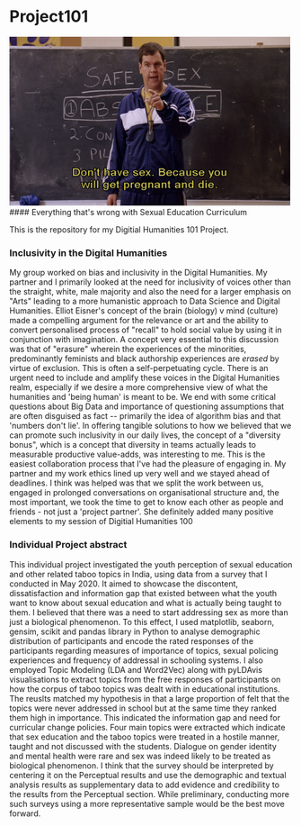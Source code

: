 # Project101
<img src="images/Cover.png" alt="Image" height="300" width="500" figcaption = "Everything wrong with Sex Education Curriculum">
#### Everything that's wrong with Sexual Education Curriculum

This is the repository for my Digitial Humanities 101 Project.

### Inclusivity in the Digital Humanities
My group worked on bias and inclusivity in the Digital Humanities. My partner and I primarily looked at the need for inclusivity of voices other than the straight, white, male majority and also the need for a larger emphasis on "Arts" leading to a more humanistic approach to Data Science and Digital Humanities. Elliot Eisner's concept of the brain (biology) v mind (culture) made a compelling argument for the relevance or art and the ability to convert personalised process of "recall" to hold social value by using it in conjunction with imagination. A concept very essential to this discussion was that of "erasure" wherein the experiences of the minorities, predominantly feminists and black authorship experiences are *erased* by virtue of exclusion. This is often a self-perpetuating cycle. There is an urgent need to include and amplify these voices in the Digital Humanities realm, especially if we desire a more comprehensive view of what the humanities and 'being human' is meant to be. We end with some critical questions about Big Data and importance of questioning assumptions that are often disguised as fact -- primarily the idea of algorithm bias and that 'numbers don't lie'. In offering tangible solutions to how we believed that we can promote such inclusivity in our daily lives, the concept of a "diversity bonus", which is a concept that diversity in teams actually leads to measurable productive value-adds, was interesting to me. This is the easiest collaboration process that I've had the pleasure of engaging in. My partner and my work ethics lined up very well and we stayed ahead of deadlines. I think was helped was that we split the work between us, engaged in prolonged conversations on organisational structure and, the most important, we took the time to get to know each other as people and friends - not just a 'project partner'. She definitely added many positive elements to my session of Digitial Humanities 100  

### Individual Project abstract  
This individual project investigated the youth perception of sexual education and other related taboo topics in India, using data from a survey that I conducted in May 2020. It aimed to showcase the discontent, dissatisfaction and information gap that existed between what the youth want to know about sexual education and what is actually being taught to them. I believed that there was a need to start addressing sex as more than just a biological phenomenon. To this effect, I used matplotlib, seaborn, gensim, scikit and pandas library in Python to analyse demographic distribution of participants and encode the rated responses of the participants regarding measures of importance of topics, sexual policing experiences and frequency of addressal in schooling systems. I also employed Topic Modeling (LDA and Word2Vec) along with pyLDAvis visualisations to extract topics from the free responses of participants on how the corpus of taboo topics was dealt with in educational institutions. The reuslts matched my hypothesis in that a large proportion of felt that the topics were never addressed in school but at the same time they ranked them high in importance. This indicated the information gap and need for curricular change policies. Four main topics were extracted which indicate that sex education and the taboo topics were treated in a hostile manner, taught and not discussed with the students. Dialogue on gender identity and mental health were rare and sex was indeed likely to be treated as biological phenomenon. I think that the survey should be interpreted by centering it on the Perceptual results and use the demographic and textual analysis results as supplementary data to add evidence and credibility to the results from the Perceptual section. While preliminary, conducting more such surveys using a more representative sample would be the best move forward. 
